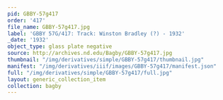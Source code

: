 ```yaml
---
pid: GBBY-57g417
order: '417'
file_name: GBBY-57g417.jpg
label: 'GBBY 57G/417: Track: Winston Bradley (?) - 1932'
_date: '1932'
object_type: glass plate negative
source: http://archives.nd.edu/Bagby/GBBY-57g417.jpg
thumbnail: "/img/derivatives/simple/GBBY-57g417/thumbnail.jpg"
manifest: "/img/derivatives/iiif/images/GBBY-57g417/manifest.json"
full: "/img/derivatives/simple/GBBY-57g417/full.jpg"
layout: generic_collection_item
collection: bagby
---
```

